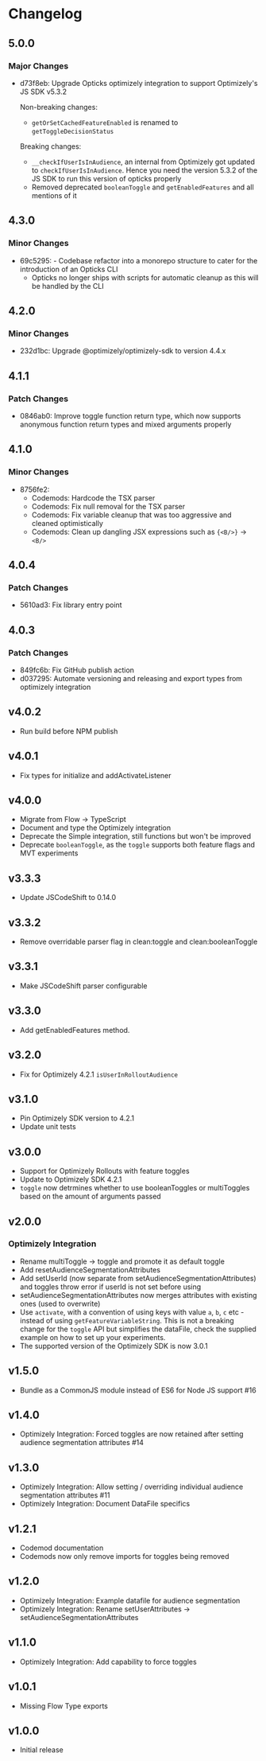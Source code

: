 # Changelog

## 5.0.0

### Major Changes

- d73f8eb: Upgrade Opticks optimizely integration to support Optimizely's JS SDK v5.3.2

  Non-breaking changes:

  - `getOrSetCachedFeatureEnabled` is renamed to `getToggleDecisionStatus`

  Breaking changes:

  - `__checkIfUserIsInAudience`, an internal from Optimizely got updated to `checkIfUserIsInAudience`. Hence you need the version 5.3.2 of the JS SDK to run this version of opticks properly
  - Removed deprecated `booleanToggle` and `getEnabledFeatures` and all mentions of it

## 4.3.0

### Minor Changes

- 69c5295: - Codebase refactor into a monorepo structure to cater for the introduction of an Opticks CLI
  - Opticks no longer ships with scripts for automatic cleanup as this will be handled by the CLI

## 4.2.0

### Minor Changes

- 232d1bc: Upgrade @optimizely/optimizely-sdk to version 4.4.x

## 4.1.1

### Patch Changes

- 0846ab0: Improve toggle function return type, which now supports anonymous function return types and mixed arguments properly

## 4.1.0

### Minor Changes

- 8756fe2:
  - Codemods: Hardcode the TSX parser
  - Codemods: Fix null removal for the TSX parser
  - Codemods: Fix variable cleanup that was too aggressive and cleaned optimistically
  - Codemods: Clean up dangling JSX expressions such as `{<B/>}` -> `<B/>`

## 4.0.4

### Patch Changes

- 5610ad3: Fix library entry point

## 4.0.3

### Patch Changes

- 849fc6b: Fix GitHub publish action
- d037295: Automate versioning and releasing and export types from optimizely integration

## v4.0.2

- Run build before NPM publish

## v4.0.1

- Fix types for initialize and addActivateListener

## v4.0.0

- Migrate from Flow -> TypeScript
- Document and type the Optimizely integration
- Deprecate the Simple integration, still functions but won't be improved
- Deprecate `booleanToggle`, as the `toggle` supports both feature flags and MVT experiments

## v3.3.3

- Update JSCodeShift to 0.14.0

## v3.3.2

- Remove overridable parser flag in clean:toggle and clean:booleanToggle

## v3.3.1

- Make JSCodeShift parser configurable

## v3.3.0

- Add getEnabledFeatures method.

## v3.2.0

- Fix for Optimizely 4.2.1 `isUserInRolloutAudience`

## v3.1.0

- Pin Optimizely SDK version to 4.2.1
- Update unit tests

## v3.0.0

- Support for Optimizely Rollouts with feature toggles
- Update to Optimizely SDK 4.2.1
- `toggle` now detrmines whether to use booleanToggles or multiToggles based on the amount of arguments passed

## v2.0.0

### Optimizely Integration

- Rename multiToggle -> toggle and promote it as default toggle
- Add resetAudienceSegmentationAttributes
- Add setUserId (now separate from setAudienceSegmentationAttributes) and toggles throw error if userId is not set before using
- setAudienceSegmentationAttributes now merges attributes with existing ones (used to overwrite)
- Use `activate`, with a convention of using keys with value `a`, `b`, `c` etc - instead of using `getFeatureVariableString`. This is not a breaking change for the `toggle` API but simplifies the dataFile, check the supplied example on how to set up your experiments.
- The supported version of the Optimizely SDK is now 3.0.1

## v1.5.0

- Bundle as a CommonJS module instead of ES6 for Node JS support #16

## v1.4.0

- Optimizely Integration: Forced toggles are now retained after setting audience segmentation attributes #14

## v1.3.0

- Optimizely Integration: Allow setting / overriding individual audience segmentation attributes #11
- Optimizely Integration: Document DataFile specifics

## v1.2.1

- Codemod documentation
- Codemods now only remove imports for toggles being removed

## v1.2.0

- Optimizely Integration: Example datafile for audience segmentation
- Optimizely Integration: Rename setUserAttributes -> setAudienceSegmentationAttributes

## v1.1.0

- Optimizely Integration: Add capability to force toggles

## v1.0.1

- Missing Flow Type exports

## v1.0.0

- Initial release
